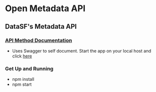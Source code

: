 # Open Metadata API

## DataSF's Metadata API

### [API Method Documentation](http://localhost:3000/docs/#!/default/getDatasetDetails)
* Uses Swagger to self document. Start the app on your local host and click [here](http://localhost:3000/docs/#!/default/getDatasetDetails)

### Get Up and Running
* npm install
* npm start

